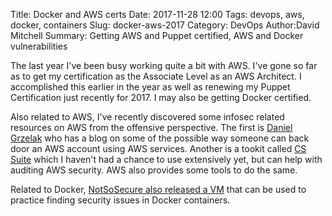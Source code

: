 Title: Docker and AWS certs
Date: 2017-11-28 12:00
Tags: devops, aws, docker, containers
Slug: docker-aws-2017
Category: DevOps
Author:David Mitchell
Summary: Getting AWS and Puppet certified, AWS and Docker vulnerabilities

The last year I've been busy working quite a bit with AWS. I've gone so far as to get my certification as the Associate Level as an AWS Architect. I accomplished this earlier in the year as well as renewing my Puppet Certification just recently for 2017. I may also be getting Docker certified.

Also related to AWS, I've recently discovered some infosec related resources on AWS from the offensive perspective. The first is [Daniel Grzelak](https://danielgrzelak.com/) who has a blog on some of the possible way someone can back door an AWS account using AWS services. Another is a tookit called [CS Suite](https://github.com/SecurityFTW/cs-suite) which I haven't had a chance to use extensively yet, but can help with auditing AWS security. AWS also provides some tools to do the same.

Related to Docker, [NotSoSecure also released a VM](https://www.notsosecure.com/vulnerable-docker-vm/) that can be used to practice finding security issues in Docker containers.
